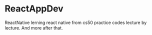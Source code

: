 # ReactAppDev
ReactNative
lerning react native from cs50
practice codes lecture by lecture.
And more after that.
